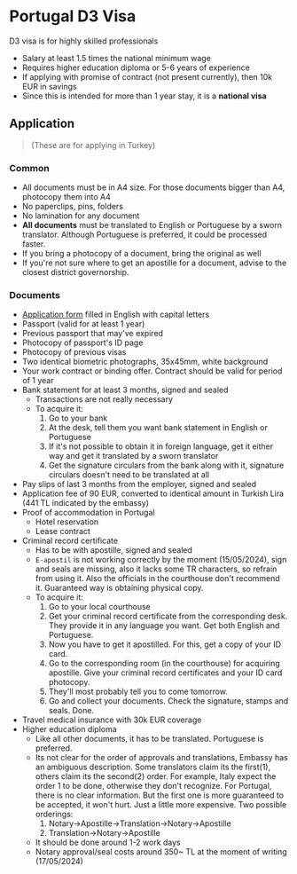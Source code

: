 # Portugal D3 Visa

D3 visa is for highly skilled professionals

- Salary at least 1.5 times the national minimum wage
- Requires higher education diploma or 5-6 years of experience
- If applying with promise of contract (not present currently), then 10k EUR in savings
- Since this is intended for more than 1 year stay, it is a **national visa**

## Application 

> (These are for applying in Turkey)

### Common
- All documents must be in A4 size. For those documents bigger than A4, photocopy them into A4
- No paperclips, pins, folders
- No lamination for any document
- **All documents** must be translated to English or Portuguese by a sworn translator. Although Portuguese is preferred, it could be processed faster.
- If you bring a photocopy of a document, bring the original as well
- If you're not sure where to get an apostille for a document, advise to the closest district governorship.

### Documents
- [Application form](https://ancara.embaixadaportugal.mne.gov.pt/images/pedido_de_visto_de_longa_duracao_en_2.pdf) filled in English with capital letters
- Passport (valid for at least 1 year)
- Previous passport that may've expired
- Photocopy of passport's ID page
- Photocopy of previous visas
- Two identical biometric photographs, 35x45mm, white background
- Your work contract or binding offer. Contract should be valid for period of 1 year
- Bank statement for at least 3 months, signed and sealed
  - Transactions are not really necessary
  - To acquire it:
    1. Go to your bank
    2. At the desk, tell them you want bank statement in English or Portuguese
    3. If it's not possible to obtain it in foreign language, get it either way and get it translated by a sworn translator
    4. Get the signature circulars from the bank along with it, signature circulars doesn't need to be translated at all
- Pay slips of last 3 months from the employer, signed and sealed 
- Application fee of 90 EUR, converted to identical amount in Turkish Lira (441 TL indicated by the embassy)
- Proof of accommodation in Portugal
  - Hotel reservation
  - Lease contract
- Criminal record certificate
  - Has to be with apostille, signed and sealed
  - `E-apostil` is not working correctly by the moment (15/05/2024), sign and seals are missing, also it lacks some TR characters, so refrain from using it. Also the officials in the courthouse don't recommend it. Guaranteed way is obtaining physical copy.
  - To acquire it:
    1. Go to your local courthouse
    2. Get your criminal record certificate from the corresponding desk. They provide it in any language you want. Get both English and Portuguese.
    3. Now you have to get it apostilled. For this, get a copy of your ID card.
    4. Go to the corresponding room (in the courthouse) for acquiring apostille. Give your criminal record certificates and your ID card photocopy.
    5. They'll most probably tell you to come tomorrow.
    6. Go and collect your documents. Check the signature, stamps and seals. Done.
- Travel medical insurance with 30k EUR coverage
- Higher education diploma
  - Like all other documents, it has to be translated. Portuguese is preferred.
  - Its not clear for the order of approvals and translations, Embassy has an ambiguous description. Some translators claim its the first(1), others claim its the second(2) order. For example, Italy expect the order 1 to be done, otherwise they don't recognize. For Portugal, there is no clear information. But the first one is more guaranteed to be accepted, it won't hurt. Just a little more expensive. Two possible orderings:
    1. Notary->Apostille->Translation->Notary->Apostille
    2. Translation->Notary->Apostille
  - It should be done around 1-2 work days
  - Notary approval/seal costs around 350~ TL at the moment of writing (17/05/2024)
